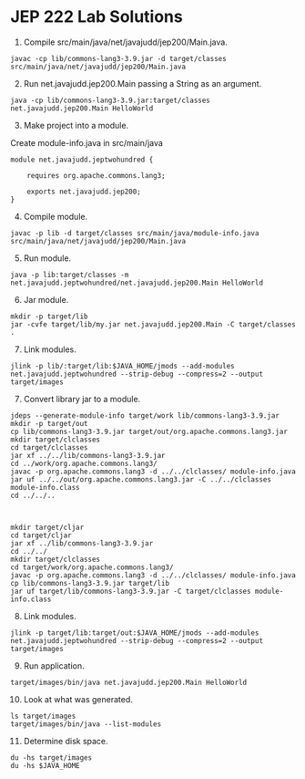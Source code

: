 # JEP 222 Lab Solutions


1. Compile src/main/java/net/javajudd/jep200/Main.java.
```
javac -cp lib/commons-lang3-3.9.jar -d target/classes src/main/java/net/javajudd/jep200/Main.java
```

2. Run net.javajudd.jep200.Main passing a String as an argument.
```
java -cp lib/commons-lang3-3.9.jar:target/classes net.javajudd.jep200.Main HelloWorld
```

3. Make project into a module.

Create module-info.java in src/main/java
```
module net.javajudd.jeptwohundred {

    requires org.apache.commons.lang3;

    exports net.javajudd.jep200;
}
```

4. Compile module.

```
javac -p lib -d target/classes src/main/java/module-info.java src/main/java/net/javajudd/jep200/Main.java
```

5. Run module.
```
java -p lib:target/classes -m net.javajudd.jeptwohundred/net.javajudd.jep200.Main HelloWorld
```

6. Jar module.
```
mkdir -p target/lib
jar -cvfe target/lib/my.jar net.javajudd.jep200.Main -C target/classes .
```

7. Link modules.
```
jlink -p lib/:target/lib:$JAVA_HOME/jmods --add-modules net.javajudd.jeptwohundred --strip-debug --compress=2 --output target/images
```

7. Convert library jar to a module.
```
jdeps --generate-module-info target/work lib/commons-lang3-3.9.jar
mkdir -p target/out
cp lib/commons-lang3-3.9.jar target/out/org.apache.commons.lang3.jar
mkdir target/clclasses
cd target/clclasses
jar xf ../../lib/commons-lang3-3.9.jar
cd ../work/org.apache.commons.lang3/
javac -p org.apache.commons.lang3 -d ../../clclasses/ module-info.java
jar uf ../../out/org.apache.commons.lang3.jar -C ../../clclasses module-info.class
cd ../../..



mkdir target/cljar
cd target/cljar
jar xf ../lib/commons-lang3-3.9.jar
cd ../../
mkdir target/clclasses
cd target/work/org.apache.commons.lang3/
javac -p org.apache.commons.lang3 -d ../../clclasses/ module-info.java
cp lib/commons-lang3-3.9.jar target/lib
jar uf target/lib/commons-lang3-3.9.jar -C target/clclasses module-info.class
```

8. Link modules.
```
jlink -p target/lib:target/out:$JAVA_HOME/jmods --add-modules net.javajudd.jeptwohundred --strip-debug --compress=2 --output target/images
```

9. Run application.
```
target/images/bin/java net.javajudd.jep200.Main HelloWorld
``` 

10. Look at what was generated.
```
ls target/images
target/images/bin/java --list-modules
```

11. Determine disk space.
```
du -hs target/images
du -hs $JAVA_HOME
```